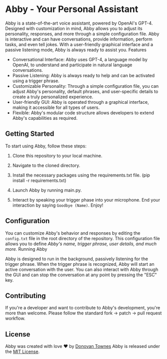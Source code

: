 # Abby - Your Personal Assistant

Abby is a state-of-the-art voice assistant, powered by OpenAI's GPT-4. Designed with customization in mind, Abby allows you to adjust its personality, responses, and more through a simple configuration file. Abby is interactive and can have conversations, provide information, perform tasks, and even tell jokes. With a user-friendly graphical interface and a passive listening mode, Abby is always ready to assist you.
Features

- Conversational Interface: Abby uses GPT-4, a language model by OpenAI, to understand and participate in natural language conversations.
- Passive Listening: Abby is always ready to help and can be activated using a trigger phrase.
- Customizable Personality: Through a simple configuration file, you can adjust Abby's personality, default phrases, and user-specific details to create a truly personalized experience.
- User-friendly GUI: Abby is operated through a graphical interface, making it accessible for all types of users.
- Flexible: Abby's modular code structure allows developers to extend Abby's capabilities as required.

## Getting Started

To start using Abby, follow these steps:

1. Clone this repository to your local machine.

2. Navigate to the cloned directory.

3. Install the necessary packages using the requirements.txt file. (pip install -r requirements.txt)

4. Launch Abby by running main.py.

5. Interact by speaking your trigger phase into your microphone. End your interaction by saying `Goodbye (Name)`. Enjoy!

## Configuration

You can customize Abby's behavior and responses by editing the `config.txt` file in the root directory of the repository. This configuration file allows you to define *Abby's name, trigger phrase, user details, and much more.*
Running Abby

Abby is designed to run in the background, passively listening for the trigger phrase. When the trigger phrase is recognized, Abby will start an active conversation with the user. You can also interact with Abby through the GUI and can stop the conversation at any point by pressing the "ESC" key.


## Contributing

If you're a developer and want to contribute to Abby's development, you're more than welcome. Please follow the standard fork -> patch -> pull request workflow.

## License
Abby was created with love ❤ by [Donovan Townes](https://discord.gg/yUWTXdWemE)
Abby is released under the [MIT License](https://github.com/user/repo/blob/main/LICENSE).
